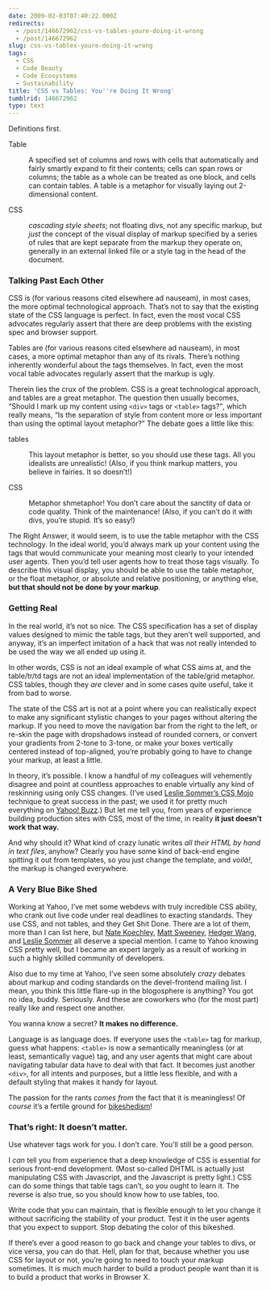 ```yaml
---
date: 2009-02-03T07:40:22.000Z
redirects:
  - /post/146672962/css-vs-tables-youre-doing-it-wrong
  - /post/146672962
slug: css-vs-tables-youre-doing-it-wrong
tags:
  - CSS
  - Code Beauty
  - Code Ecosystems
  - Sustainability
title: 'CSS vs Tables: You''re Doing It Wrong'
tumblrid: 146672962
type: text
---
```

<p>
    Definitions first.
</p>

<dl><dt>
        Table
    </dt>
    <dd>
        <p>
            A specified set of columns and rows with cells that automatically and fairly smartly expand to fit their contents; cells can span rows or columns; the table as a whole can be treated as one block, and cells can contain tables. A table is a metaphor for visually laying out 2-dimensional content.
        </p>
    </dd>
    <dt>
        CSS
    </dt>
    <dd>
        <p>
            <em>cascading style sheets</em>; not floating divs, not any specific markup, but <em>just</em> the concept of the visual display of markup specified by a series of rules that are kept separate from the markup they operate on, generally in an external linked file or a style tag in the head of the document.
        </p>
    </dd>
</dl><h3 id="talking_past_each_other">
    Talking Past Each Other
</h3>

<p>
    CSS is (for various reasons cited elsewhere ad nauseam), in most cases, the more optimal technological approach. That’s not to say that the existing state of the CSS language is perfect. In fact, even the most vocal CSS advocates regularly assert that there are deep problems with the existing spec and browser support.
</p>

<p>
    Tables are (for various reasons cited elsewhere ad nauseam), in most cases, a more optimal metaphor than any of its rivals. There’s nothing inherently wonderful about the tags themselves. In fact, even the most vocal table advocates regularly assert that the markup is ugly.
</p>

<p>
    Therein lies the crux of the problem. CSS is a great technological approach, and tables are a great metaphor. The question then usually becomes, <q>Should I mark up my content using <code>&lt;div&gt;</code> tags or <code>&lt;table&gt;</code> tags?</q>, which really means, <q>Is the separation of style from content more or less important than using the optimal layout metaphor?</q> The debate goes a little like this:
</p>

<dl><dt>
        tables
    </dt>
    <dd>
        <p>
            This layout metaphor is better, so you should use these tags. All you idealists are unrealistic! (Also, if you think markup matters, you believe in fairies. It so doesn&rsquo;t!)
        </p>
    </dd>
    <dt>
        CSS
    </dt>
    <dd>
        <p>
            Metaphor shmetaphor! You don’t care about the sanctity of data or code quality. Think of the maintenance! (Also, if you can’t do it with divs, you’re stupid. It&rsquo;s so easy!)
        </p>
    </dd>
</dl><p>
    The Right Answer, it would seem, is to use the table metaphor with the CSS technology. In the ideal world, you’d always mark up your content using the tags that would communicate your meaning most clearly to your intended user agents. Then you’d tell user agents how to treat those tags visually. To describe this visual display, you should be able to use the table metaphor, or the float metaphor, or absolute and relative positioning, or anything else, <strong>but that should not be done by your markup</strong>.
</p>

<h3 id="getting_real">
    Getting Real
</h3>

<p>
    In the real world, it’s not so nice. The CSS specification has a set of display values designed to mimic the table tags, but they aren’t well supported, and anyway, it’s an imperfect imitation of a hack that was not really intended to be used the way we all ended up using it.
</p>

<p>In other words, CSS is not an ideal example of what CSS aims at, and the table/tr/td tags are not an ideal implementation of the table/grid metaphor.  CSS tables, though they <em>are</em> clever and in some cases quite useful, take it from bad to worse.</p>

<p>
    The state of the CSS art is not at a point where you can realistically expect to make any significant stylistic changes to your pages without altering the markup. If you need to move the navigation bar from the right to the left, or re-skin the page with dropshadows instead of rounded corners, or convert your gradients from 2-tone to 3-tone, or make your boxes vertically centered instead of top-aligned, you’re probably going to have to change your markup, at least a little.
</p>

<p>
    In theory, it’s possible. I know a handful of my colleagues will vehemently disagree and point at countless approaches to enable virtually any kind of reskinning using only CSS changes. (I’ve used <a href="http://www.lesliesommer.com/wdw07/html/">Leslie Sommer’s CSS Mojo</a> technique to great success in the past; we used it for pretty much everything on <a href="http://buzz.yahoo.com">Yahoo! Buzz</a>.) But let me tell you, from years of experience building production sites with CSS, most of the time, in reality <strong>it just doesn’t work that way.</strong>
</p>

<p>
    And why should it? What kind of crazy lunatic writes <em>all their HTML by hand in text files</em>, anyhow? Clearly you have some kind of back-end engine spitting it out from templates, so you just change the template, and <em lang="fr">voilà!</em>, the markup is changed everywhere.
</p>

<h3 id="a_very_blue_bike_shed">
    A Very Blue Bike Shed
</h3>

<p>
    Working at Yahoo, I’ve met some webdevs with truly incredible CSS ability, who crank out live code under real deadlines to exacting standards. They use CSS, and not tables, and they Get Shit Done. There are a lot of them, more than I can list here, but <a href="http://nate.koechley.com/blog/">Nate Koechley</a>, <a href="http://github.com/msweeney">Matt Sweeney</a>, <a href="http://blog.hedgerwow.com/">Hedger Wang</a>, and <a href="http://www.lesliesommer.com/">Leslie Sommer</a> all deserve a special mention.  I came to Yahoo knowing CSS pretty well, but I became an expert largely as a result of working in such a highly skilled community of developers.
</p>

<p>
    Also due to my time at Yahoo, I’ve seen some absolutely <em>crazy</em> debates about markup and coding standards on the devel-frontend mailing list. I mean, you think this little flare-up in the blogosphere is anything? You got no idea, buddy. Seriously. And these are coworkers who (for the most part) really like and respect one another.
</p>

<p>
    You wanna know a secret? <strong>It makes no difference.</strong>
</p>

<p>
    Language is as language does. If everyone uses the <code>&lt;table&gt;</code> tag for markup, guess what happens: <code>&lt;table&gt;</code> is now a semantically meaningless (or at least, semantically vague) tag, and any user agents that might care about navigating tabular data have to deal with that fact. It becomes just another <code>&lt;div&gt;</code>, for all intents and purposes, but a little less flexible, and with a default styling that makes it handy for layout.
</p>

<p>
    The passion for the rants <em>comes from</em> the fact that it is meaningless! Of <em>course</em> it’s a fertile ground for <a href="http://www.bikeshed.com/">bikeshedism</a>!
</p>

<h3 id="that8217s_right_it_doesn8217t_matter">
    That’s right: It doesn’t matter.
</h3>

<p>
    Use whatever tags work for you. I don’t care. You’ll still be a good person.
</p>

<p>
    I <em>can</em> tell you from experience that a deep knowledge of CSS is essential for serious front-end development. (Most so-called DHTML is actually just manipulating CSS with Javascript, and the Javascript is pretty light.) CSS can do some things that table tags can’t, so you ought to learn it. The reverse is also true, so you should know how to use tables, too.
</p>

<p>
    Write code that you can maintain, that is flexible enough to let you change it without sacrificing the stability of your product. Test it in the user agents that you expect to support. Stop debating the color of this bikeshed.
</p>

<p>
    If there’s ever a good reason to go back and change your tables to divs, or vice versa, you can do that. Hell, plan for that, because whether you use CSS for layout or not, you’re going to need to touch your markup sometimes. It is much much harder to build a product people want than it is to build a product that works in Browser X.
</p>
